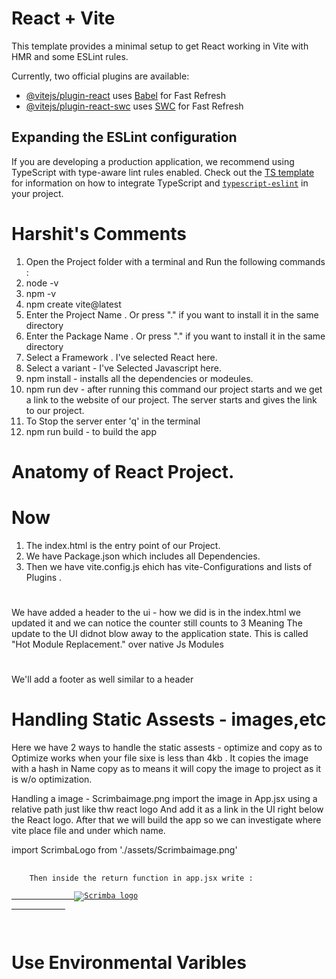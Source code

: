 # React + Vite

This template provides a minimal setup to get React working in Vite with HMR and some ESLint rules.

Currently, two official plugins are available:

- [@vitejs/plugin-react](https://github.com/vitejs/vite-plugin-react/blob/main/packages/plugin-react) uses [Babel](https://babeljs.io/) for Fast Refresh
- [@vitejs/plugin-react-swc](https://github.com/vitejs/vite-plugin-react/blob/main/packages/plugin-react-swc) uses [SWC](https://swc.rs/) for Fast Refresh

## Expanding the ESLint configuration

If you are developing a production application, we recommend using TypeScript with type-aware lint rules enabled. Check out the [TS template](https://github.com/vitejs/vite/tree/main/packages/create-vite/template-react-ts) for information on how to integrate TypeScript and [`typescript-eslint`](https://typescript-eslint.io) in your project.


# Harshit's Comments
1. Open the Project folder with a terminal and Run the following commands :
2. node -v
3. npm -v
4. npm create vite@latest
5. Enter the Project Name . Or press "." if you want to install it in the same directory
6. Enter the Package Name . Or press "." if you want to install it in the same directory
7. Select a Framework . I've selected React here.
8. Select a variant - I've Selected Javascript here.
9.  npm install - installs all the dependencies or modeules.
10.  npm run dev - after running this command our project starts and we get a link to the website of our  project. 
The server starts and gives the link to our project.
11. To Stop the server enter 'q' in the terminal 
12. npm run build - to build the app
 


# Anatomy of React Project.

# Now 
1. The index.html is the entry point of our Project.
2. We have Package.json which includes all Dependencies.
3. Then we have vite.config.js ehich has vite-Configurations and lists of Plugins .


#
We have added a header to the ui - how we did is in the index.html
we updated it and we can notice the counter still counts to 3
Meaning
The update to the UI didnot blow away to the  application state.
This is called "Hot Module Replacement." over native Js Modules


#
We'll add a footer as well similar to a header




# Handling Static Assests - images,etc

Here we have 2 ways to handle the static assests - optimize and copy as to
Optimize works when your file sixe is less than 4kb  . It copies the image with a hash in Name
copy as to means it will copy the image to project as it is w/o optimization.

Handling a image - Scrimbaimage.png
import the image in App.jsx using a relative path just like thw react logo 
And add it as a link in the UI right below the React logo.
After that we will build the app so we can investigate where vite place file and under which name.

import ScrimbaLogo from './assets/Scrimbaimage.png'

<pre>
    <code>
    Then inside the return function in app.jsx write :
     <a href="https://ScrimbaLogo.com" target="_blank">
              <img src={ScrimbaLogo} className="logo Scrimba" alt="Scrimba logo" />
            </a>

    </code>
</pre>


# Use Environmental Varibles


